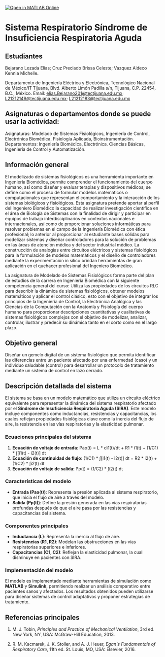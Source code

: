 [![Open in MATLAB Online](https://www.mathworks.com/images/responsive/global/open-in-matlab-online.svg)](https://matlab.mathworks.com/open/github/v1?repo=Eliaslozadam/Sistema-Rrspiratorio-Sindrome-de-Insuficiencia-Respiratorio-Agudo)

# Sistema Respiratorio Síndrome de Insuficiencia Respiratoria Aguda
## Estudiantes
Bejarano Lozada Elias; Cruz Preciado Brissa Celeste; Vazquez Aldeco Kennia Michelle.

Departamento de Ingeniería Eléctrica y Electrónica, Tecnológico Nacional de México/IT Tijuana, Blvd. Alberto Limón Padilla s/n, Tijuana, C.P. 22454, B.C., México. Email: elias.Bejarano201@tectijuana.edu.mx; L21212149@tectijuana.edu.mx; L21212183@tectijuana.edu.mx
## Asignaturas o departamentos donde se puede usar la actividad:
Asignaturas: Modelado de Sistemas Fisiológicos, Ingeniería de Control, Electrónica Biomédica, Fisiología Aplicada, Bioinstrumentación. 
Departamentos: Ingeniería Biomédica, Electrónica. Ciencias Básicas, Ingeniería de Control y Automatización.

## Información general
El modelizado de sistemas fisiológicos es una herramienta importante en Ingeniería Biomédica, permite comprender el funcionamiento del cuerpo humano, así como diseñar y evaluar terapias y dispositivos médicos; se define como el proceso de formular modelos matemáticos o computacionales que representan el comportamiento y la interacción de los sistemas biológicos y fisiológicos. Esta asignatura pretende aportar al perfil del Ingeniero Biomédico la capacidad de realizar investigación científica en el área de Biología de Sistemas con la finalidad de dirigir y participar en equipos de trabajo interdisciplinarios en contextos nacionales e internacionales, así como de proporcionar soluciones informáticas para resolver problemas en el campo de la Ingeniería Biomédica con ética profesional; lo anterior al proporcionar al estudiante bases sólidas para modelizar sistemas y diseñar controladores para la solución de problemas en las áreas de atención médica y del sector industrial médico. La construcción de analogías entre circuitos eléctricos y sistemas fisiológicos para la formulación de modelos matemáticos y el diseño de controladores mediante la experimentación in silico brindan herramientas de gran aplicación en el quehacer profesional del Ingeniero Biomédico.

La asignatura de Modelado de Sistemas Fisiológicos forma parte del plan de estudios de la carrera en Ingeniería Biomédica con la siguiente competencia general del curso: Utiliza las propiedades de los circuitos RLC para describir la dinámica de sistemas fisiológicos, obtener modelos matemáticos y aplicar el control clásico, esto con el objetivo de integrar los principios de la Ingeniería de Control, la Electrónica Analógica y las Ciencias de la Computación con la Anatomía y Fisiología del cuerpo humano para proporcionar descripciones cuantitativas y cualitativas de sistemas fisiológicos complejos con el objetivo de modelizar, analizar, controlar, ilustrar y predecir su dinámica tanto en el corto como en el largo plazo.

## Objetivo general
Diseñar un gemelo digital de un sistema fisiológico que permita identificar las diferencias entre un paciente afectado por una enfermedad (caso) y un individuo saludable (control) para desarrollar un protocolo de tratamiento mediante un sistema de control en lazo cerrado.

## Descripción detallada del sistema
El sistema se basa en un modelo matemático que utiliza un circuito eléctrico equivalente para representar la dinámica del sistema respiratorio afectado por el **Síndrome de Insuficiencia Respiratoria Aguda (SIRA)**. Este modelo incluye componentes como inductancias, resistencias y capacitancias, los cuales reflejan propiedades fisiológicas clave como la inercia del flujo de aire, la resistencia en las vías respiratorias y la elasticidad pulmonar. 

### Ecuaciones principales del sistema
1. **Ecuación de voltaje de entrada**:  Pao(t) = L * di1(t)/dt + R1 * i1(t) + (1/C1) * ∫[i1(t) - i2(t)] dt
2. **Ecuación de continuidad de flujo**:  (1/C1) * ∫[i1(t) - i2(t)] dt = R2 * i2(t) + (1/C2) * ∫i2(t) dt
3. **Ecuación de voltaje de salida**:  Pp(t) = (1/C2) * ∫i2(t) dt

### Características del modelo
- **Entrada (Pao(t))**: Representa la presión aplicada al sistema respiratorio, que inicia el flujo de aire a través del modelo.
- **Salida (Pp(t))**: Define la presión generada en las vías respiratorias profundas después de que el aire pasa por las resistencias y capacitancias del sistema.

### Componentes principales
- **Inductancia (L)**: Representa la inercia al flujo de aire.  
- **Resistencias (R1, R2)**: Modelan las obstrucciones en las vías respiratorias superiores e inferiores.  
- **Capacitancias (C1, C2)**: Reflejan la elasticidad pulmonar, la cual disminuye en pacientes con SIRA.  

### Implementación del modelo
El modelo es implementado mediante herramientas de simulación como **MATLAB** y **Simulink**, permitiendo realizar un análisis comparativo entre pacientes sanos y afectados. Los resultados obtenidos pueden utilizarse para diseñar sistemas de control adaptativos y proponer estrategias de tratamiento.

## Referencias principales

1. M. J. Tobin, *Principles and Practice of Mechanical Ventilation*, 3rd ed. New York, NY, USA: McGraw-Hill Education, 2013.

2. R. M. Kacmarek, J. K. Stoller, and A. J. Heuer, *Egan's Fundamentals of Respiratory Care*, 11th ed. St. Louis, MO, USA: Elsevier, 2016.

